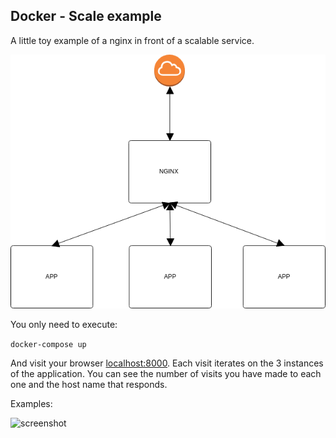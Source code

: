 ## Docker - Scale example

A little toy example of a nginx in front of a scalable service.

![interconnection-image](img/interconnection.png)

You only need to execute:

```docker-compose up```

And visit your browser [localhost:8000](http://localhost:8000). Each visit iterates on the 3 instances of the application. You can see the number of visits you have made to each one and the host name that responds.

Examples:

![screenshot](img/screenshot.png)
